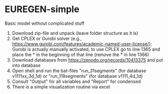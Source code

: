 # EUREGEN-simple
Basic model without complicated stuff
1) Download zip-file and unpack (leave folder structure as it is)
2) Get CPLEX or Gurobi solver (e.g., https://www.gurobi.com/features/academic-named-user-license/); Gurobi is actually manually activated, to use CPLEX go to line 1365 and place the * in the beginning of that line (remove the * in line 1366)
3) Download databases from https://zenodo.org/records/10413375 and put into database
4) Open shell and run the bat-files "run_31segments" (for database v1111xx_3d_1d) or "run_119segments" (for database v1111_4d_1d)
5) Consult "Output" for all variables and "Report" for condensed
6) There is a simple visualization routine via excel
